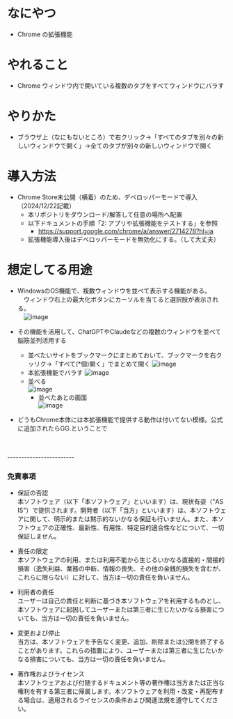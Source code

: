 # なにやつ
- Chrome の拡張機能

# やれること
- Chrome ウィンドウ内で開いている複数のタブをすべてウィンドウにバラす

# やりかた
- ブラウザ上（なにもないところ）で右クリック→「すべてのタブを別々の新しいウィンドウで開く」→全てのタブが別々の新しいウィンドウで開く

# 導入方法
- Chrome Store未公開（横着）のため、デベロッパーモードで導入（2024/12/22記載）
  - 本リポジトリをダウンロード/解答して任意の場所へ配置
  - 以下ドキュメントの手順「2: アプリや拡張機能をテストする」を参照  
    - https://support.google.com/chrome/a/answer/2714278?hl=ja
  - 拡張機能導入後はデベロッパーモードを無効化にする。（して大丈夫）
  
# 想定してる用途
- WindowsのOS機能で、複数ウィンドウを並べて表示する機能がある。  
　ウィンドウ右上の最大化ボタンにカーソルを当てると選択肢が表示される。  
　![image](https://github.com/user-attachments/assets/394ec808-b9db-47ae-82ee-d8260d4be9ee)  
- その機能を活用して、ChatGPTやClaudeなどの複数のウィンドウを並べて脳筋並列活用する
  - 並べたいサイトをブックマークにまとめておいて、ブックマークを右クッリク→「すべて(*個)開く」でまとめて開く
    ![image](https://github.com/user-attachments/assets/6df45a2d-9f62-4d98-bb77-e0449252502e)  
  - 本拡張機能でバラす 
    ![image](https://github.com/user-attachments/assets/78a40f06-6797-4196-a4e2-bdf74e7fd7a5)  
  - 並べる  
    ![image](https://github.com/user-attachments/assets/20616be2-07a1-456e-bf22-e3f4d17f7cb2)
    - 並べたあとの画面  
    ![image](https://github.com/user-attachments/assets/b6cbf784-09b1-4109-8e1e-b6f36a736058)  

- どうもChrome本体には本拡張機能で提供する動作は付いてない模様。公式に追加されたらGG.ということで  
<br>
<br>
------------------------  

### 免責事項
- 保証の否認  
本ソフトウェア（以下「本ソフトウェア」といいます）は、現状有姿（"AS IS"）で提供されます。開発者（以下「当方」といいます）は、本ソフトウェアに関して、明示的または黙示的ないかなる保証も行いません。また、本ソフトウェアの正確性、最新性、有用性、特定目的適合性などについて、一切保証しません。

- 責任の限定  
本ソフトウェアの利用、または利用不能から生じるいかなる直接的・間接的損害（逸失利益、業務の中断、情報の喪失、その他の金銭的損失を含むが、これらに限らない）に対して、当方は一切の責任を負いません。

- 利用者の責任  
ユーザーは自己の責任と判断に基づき本ソフトウェアを利用するものとし、本ソフトウェアに起因してユーザーまたは第三者に生じたいかなる損害についても、当方は一切の責任を負いません。

- 変更および停止  
当方は、本ソフトウェアを予告なく変更、追加、削除または公開を終了することがあります。これらの措置により、ユーザーまたは第三者に生じたいかなる損害についても、当方は一切の責任を負いません。

- 著作権およびライセンス  
本ソフトウェアおよび付随するドキュメント等の著作権は当方または正当な権利を有する第三者に帰属します。本ソフトウェアを利用・改変・再配布する場合は、適用されるライセンスの条件および関連法規を遵守してください。

